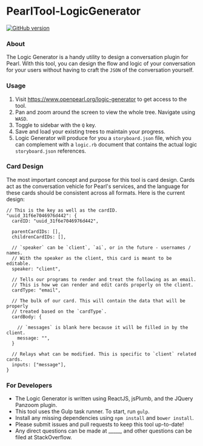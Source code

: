 # PearlTool-LogicGenerator
[![GitHub version](https://badge.fury.io/gh/openpearl%2FPearlTool-LogicGenerator.svg)](http://badge.fury.io/gh/openpearl%2FPearlTool-LogicGenerator)

### About

The Logic Generator is a handy utility to design a conversation plugin for Pearl. With this tool, you can design the flow and logic of your conversation for your users without having to craft the `JSON` of the conversation yourself.

### Usage

1. Visit https://www.openpearl.org/logic-generator to get access to the tool.
1. Pan and zoom around the screen to view the whole tree. Navigate using `WASD`.
1. Toggle to sidebar with the `Q` key.
1. Save and load your existing trees to maintain your progress.
1. Logic Generator will produce for you a `storyboard.json` file, which you can complement with a `logic.rb` document that contains the actual logic `storyboard.json` references.

### Card Design

The most important concept and purpose for this tool is card design. Cards act as the conversation vehicle for Pearl's services, and the language for these cards should be consistent across all formats. Here is the current design:

```
// This is the key as well as the cardID.
"uuid_31f6e7046976d442": {
  cardID: "uuid_31f6e7046976d442",

  parentCardIDs: [],
  childrenCardIDs: [],

  // `speaker` can be `client`, `ai`, or in the future - usernames / names.
  // With the speaker as the client, this card is meant to be editable.
  speaker: "client",

  // Tells our programs to render and treat the following as an email.
  // This is how we can render and edit cards properly on the client.
  cardType: "email",

  // The bulk of our card. This will contain the data that will be properly
  // treated based on the `cardType`.
  cardBody: {

    // `messages` is blank here because it will be filled in by the client.
    message: "",
  }

  // Relays what can be modified. This is specific to `client` related cards.
  inputs: ["message"],
}

``` 

### For Developers

* The Logic Generator is written using ReactJS, jsPlumb, and the JQuery Panzoom plugin.
* This tool uses the Gulp task runner. To start, run `gulp`.
* Install any missing dependencies using `npm install` and `bower install`.
* Please submit issues and pull requests to keep this tool up-to-date!
* Any direct questions can be made at _____, and other questions can be filed at StackOverflow.